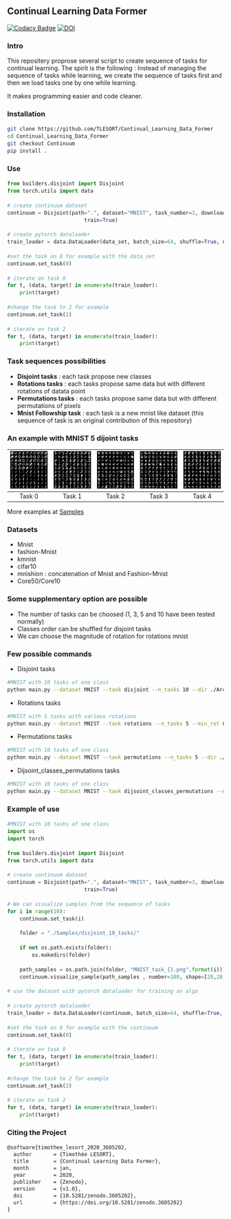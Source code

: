 ## Continual Learning Data Former

[![Codacy Badge](https://api.codacy.com/project/badge/Grade/9273eb0f97b946308248b0007e054e54)](https://app.codacy.com/app/TLESORT/Continual_Learning_Data_Former?utm_source=github.com&utm_medium=referral&utm_content=TLESORT/Continual_Learning_Data_Former&utm_campaign=Badge_Grade_Dashboard)
[![DOI](https://zenodo.org/badge/198824802.svg)](https://zenodo.org/badge/latestdoi/198824802)


### Intro

This repositery proprose several script to create sequence of tasks for continual learning. The spirit is the following : 
Instead of managing the sequence of tasks while learning, we create the sequence of tasks first and then we load tasks 
one by one while learning.

It makes programming easier and code cleaner.

### Installation

```bash
git clone https://github.com/TLESORT/Continual_Learning_Data_Former
cd Continual_Learning_Data_Former
git checkout Continuum
pip install .
```

### Use

```python
from builders.disjoint import Disjoint
from torch.utils import data

# create continuum dataset
continuum = Disjoint(path=".", dataset="MNIST", task_number=3, download=True,
                         train=True)

# create pytorch dataloader
train_loader = data.DataLoader(data_set, batch_size=64, shuffle=True, num_workers=6)

#set the task on 0 for example with the data_set
continuum.set_task(0)

# iterate on task 0
for t, (data, target) in enumerate(train_loader):
    print(target)
    
#change the task to 2 for example
continuum.set_task(2)

# iterate on task 2
for t, (data, target) in enumerate(train_loader):
    print(target)


```


### Task sequences possibilities

-   **Disjoint tasks** : each task propose new classes
-   **Rotations tasks** : each tasks propose same data but with different rotations of datata point
-   **Permutations tasks** : each tasks propose same data but with different permutations of pixels
-   **Mnist Fellowship task** : each task is a new mnist like dataset (this sequence of task is an original contribution of this repository)

### An example with MNIST 5 dijoint tasks

|<img src="/Samples/disjoint_5_tasks/MNIST_task_0.png" width="150">|<img src="/Samples/disjoint_5_tasks/MNIST_task_1.png" width="150">|<img src="/Samples/disjoint_5_tasks/MNIST_task_2.png" width="150">|<img src="/Samples/disjoint_5_tasks/MNIST_task_3.png" width="150">|<img src="/Samples/disjoint_5_tasks/MNIST_task_4.png" width="150">|    
|:-------------------------:|:-------------------------:|:-------------------------:|:-------------------------:|:-------------------------:|
|Task 0 | Task 1 | Task 2 | Task 3 | Task 4|

More examples at [Samples](/Samples)

### Datasets

-   Mnist
-   fashion-Mnist
-   kmnist
-   cifar10
-   mnishion : concatenation of Mnist and Fashion-Mnist
-   Core50/Core10

### Some supplementary option are possible
-   The number of tasks can be choosed (1, 3, 5 and 10 have been tested normally)
-   Classes order can be shuffled for disjoint tasks
-   We can choose the magnitude of rotation for rotations mnist

### Few possible commands

-   Disjoint tasks

```bash
#MNIST with 10 tasks of one class
python main.py --dataset MNIST --task disjoint --n_tasks 10 --dir ./Archives
```
-   Rotations tasks

```bash
#MNIST with 5 tasks with various rotations
python main.py --dataset MNIST --task rotations --n_tasks 5 --min_rot 0 --max_rot 90 --dir ./Archives
```

-   Permutations tasks

```bash
#MNIST with 10 tasks of one class
python main.py --dataset MNIST --task permutations --n_tasks 5 --dir ./Archives
```

-   Dijsoint_classes_permutations tasks

```bash
#MNIST with 10 tasks of one class
python main.py --dataset MNIST --task dijsoint_classes_permutations --n_tasks 10 --index_permutation 2 --dir ./Archives
```

### Example of use


```python
#MNIST with 10 tasks of one class
import os
import torch

from builders.disjoint import Disjoint
from torch.utils import data

# create continuum dataset
continuum = Disjoint(path=".", dataset="MNIST", task_number=3, download=True,
                         train=True)

# We can visualize samples from the sequence of tasks
for i in range(10):
    continuum.set_task(i)
    
    folder = "./Samples/disjoint_10_tasks/"
    
    if not os.path.exists(folder):
        os.makedirs(folder)
    
    path_samples = os.path.join(folder, "MNIST_task_{}.png".format(i))
    continuum.visualize_sample(path_samples , number=100, shape=[28,28,1])
    
# use the dataset with pytorch dataloader for training an algo

# create pytorch dataloader
train_loader = data.DataLoader(continuum, batch_size=64, shuffle=True, num_workers=6)

#set the task on 0 for example with the continuum
continuum.set_task(0)

# iterate on task 0
for t, (data, target) in enumerate(train_loader):
    print(target)
    
#change the task to 2 for example
continuum.set_task(2)

# iterate on task 2
for t, (data, target) in enumerate(train_loader):
    print(target)

```

### Citing the Project

```Array.<string>
@software{timothee_lesort_2020_3605202,
  author       = {Timothée LESORT},
  title        = {Continual Learning Data Former},
  month        = jan,
  year         = 2020,
  publisher    = {Zenodo},
  version      = {v1.0},
  doi          = {10.5281/zenodo.3605202},
  url          = {https://doi.org/10.5281/zenodo.3605202}
}

```
